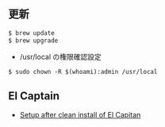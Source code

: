 ## 更新

~~~bash
$ brew update
$ brew upgrade
~~~

- /usr/local の権限確認設定

~~~
$ sudo chown -R $(whoami):admin /usr/local
~~~


## El Captain

- [Setup after clean install of El Capitan](http://nhoffman.github.io/borborygmi/mac-setup-el-capitan.html)
